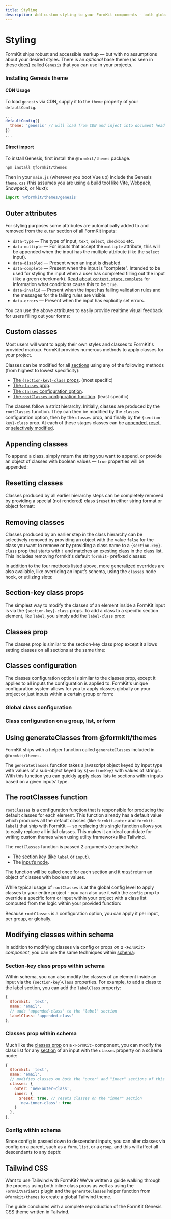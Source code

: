 ```yaml
---
title: Styling
description: Add custom styling to your FormKit components - both globally and per-instance.
---
```


# Styling

<page-toc></page-toc>

FormKit ships robust and accessible markup — but with no assumptions about your
desired styles. There is an _optional_ base theme (as seen in these docs)
called `Genesis` that you can use in your projects.

### Installing Genesis theme

#### CDN Usage

To load `genesis` via CDN, supply it to the `theme` property of your `defaultConfig`.

<client-only>

```js
...
defaultConfig({
  theme: 'genesis' // will load from CDN and inject into document head
})
...
```

</client-only>

#### Direct import

To install Genesis, first install the `@formkit/themes` package.

<client-only>

```sh
npm install @formkit/themes
```

</client-only>

Then in your `main.js` (wherever you boot Vue up) include the Genesis `theme.css` (this assumes you are using a build tool like Vite, Webpack, Snowpack, or Nuxt):

<client-only>

```js
import '@formkit/themes/genesis'
```

</client-only>

## Outer attributes

For styling purposes some attributes are automatically added to and removed from the `outer` section of all FormKit inputs:

- `data-type` — The type of input, `text`, `select`, `checkbox` etc.
- `data-multiple` — For inputs that accept the `multiple` attribute, this will be appended when the input has the multiple attribute (like the `select` input).
- `data-disabled` — Present when an input is disabled.
- `data-complete` — Present when the input is "complete". Intended to be used for styling the input when a user has completed filling out the input (like a green checkmark). [Read about `context.state.complete`](/essentials/configuration#state) for information what conditions cause this to be `true`.
- `data-invalid` — Present when the input has failing validation rules and the messages for the failing rules are visible.
- `data-errors` — Present when the input has explicitly set errors.

You can use the above attributes to easily provide realtime visual feedback for users filling out your forms:

<example
name="Appending classes"
file="/\_content/examples/outer-data-attrs/outer-data-attrs.vue">
</example>

## Custom classes

Most users will want to apply their own styles and classes to FormKit's provided markup.
FormKit provides numerous methods to apply classes for your project.

Classes can be modified for all [sections](/essentials/inputs#sections) using any of the following methods (from highest to lowest specificity):

- [The `{section-key}-class` props](#section-key-class-props). (most specific)
- [The `classes` prop](#classes-prop).
- [The `classes` configuration option](#classes-configuration).
- [The `rootClasses` configuration function](#the-rootclasses-function). (least specific)

The classes follow a strict hierarchy. Initially, classes are produced by the `rootClasses` function. They can then be modified by the `classes` configuration option, then by the `classes` prop, and finally by the `{section-key}-class` prop. At each of these stages classes can be [appended](#appending-classes), [reset](#resetting-classes), or [selectively modified](#removing-classes).

## Appending classes

To append a class, simply return the string you want to append, or provide an object of classes with boolean values — `true` properties will be appended:

<example
name="Appending classes"
file="/_content/examples/append-classes/append-classes.vue"
tabs="html"></example>

## Resetting classes

Classes produced by all earlier hierarchy steps can be completely removed by providing a special (not rendered) class `$reset` in either string format or object format:

<example
name="Resetting classes"
file="/_content/examples/resetting-classes/resetting-classes.vue"
tabs="html"></example>

## Removing classes

Classes produced by an earlier step in the class hierarchy can be selectively removed by providing an object with the value `false` for the class you want to remove or by providing a class name to a `{section-key}-class` prop that starts with `!` and matches an exesting class in the class list. This includes removing formkit's default `formkit-` prefixed classes:

<example
name="Removing classes"
file="/_content/examples/removing-classes/removing-classes.vue"
tabs="html"></example>

<callout type="tip">
In addition to the four methods listed above, more generalized overrides are also available, like overriding an input’s schema, using the <code>classes</code> node hook, or utilizing slots:
</callout>

## Section-key class props

The simplest way to modify the classes of an element inside a FormKit input is via the `{section-key}-class` props. To add a class to a specific section element, like `label`, you simply add the `label-class` prop:

<example
name="Section-key class"
file="/_content/examples/section-key-class/section-key-class.vue"
tabs="html"></example>

## Classes prop

The classes prop is similar to the section-key class prop except it allows setting classes on all sections at the same time:

<example
name="Classes prop"
file="/_content/examples/classes-prop/classes-prop.vue"
tabs="html"></example>

## Classes configuration

The classes configuration option is similar to the classes prop, except it applies to all inputs the configuration is applied to. FormKit's unique configuration system allows for you to apply classes globally on your project or just inputs within a certain group or form:

### Global class configuration

<example
  name="Global configuration"
  file="/_content/examples/global-classes/global-classes.vue"
  mode="editor"
  :editable="false"
  :line-numbers="false"></example>

### Class configuration on a group, list, or form

<example
name="Classes prop"
file="/_content/examples/classes-config/classes-config.vue"
tabs="render,html"></example>

## Using generateClasses from @formkit/themes

FormKit ships with a helper function called `generateClasses` included in `@formkit/themes`.

The `generateClasses` function takes a javascript object keyed by input type with values of a sub-object keyed by `${sectionKey}` with values of strings. With this function you can quickly apply class lists to sections within inputs based on a given inputs' type.

<example
name="generateClasses example"
:file="[
  '/_content/examples/generate-classes/generate-classes.vue',
  '/_content/examples/generate-classes/formkit.config.js'
]"
init-file-tab="formkit.config.js"
tabs="html"></example>

## The rootClasses function

`rootClasses` is a configuration function that is responsible
for producing the default classes for each element. This function already has a default value which produces all the default classes (like `formkit-outer` and `formkit-label`) that ship with FormKit — so replacing this single function allows you to easily replace all initial classes. This makes it an ideal candidate for writing custom themes when using utility frameworks like Tailwind.

The `rootClasses` function is passed 2 arguments (respectively):

- The [section key](/essentials/inputs#sections) (like `label` or `input`).
- The [input’s node](/essentials/architecture#node).

The function will be called once for each section and it _must_ return
an object of classes with boolean values.

While typical usage of `rootClasses` is at the global config level to apply
classes to your entire project - you can also use it with the `config` prop to override
a specific form or input within your project with a class list computed from the logic
within your provided function:

<example
name="Root classes function"
file="/_content/examples/root-classes/root-classes.vue"
tabs="html"></example>

<callout type="tip">
Because <code>rootClasses</code> is a configuration option, you can apply it per input, per group, or globally.
</callout>

## Modifying classes within schema

In addition to modifying classes via config or props _on a `<FormKit>` component_, you can use the same techniques within [schema](/essentials/schema):

### Section-key class props within schema

Within schema, you can also modify the classes of an element inside an input via the `{section-key}Class` properties. For example, to add a class to the label section, you can add the `labelClass` property:

<client-only>

```js
{
  $formkit: 'text',
  name: 'email',
  // adds 'appended-class' to the "label" section
  labelClass: 'appended-class'
},
```

</client-only>

### Classes prop within schema

Much like the [classes prop](#classes-prop) on a `<FormKit>` component, you can modify the class list for any [section](/essentials/inputs#sections) of an input with the `classes` property on a schema node:

<client-only>

```js
{
  $formkit: 'text',
  name: 'email',
  // modifies classes on both the "outer" and "inner" sections of this input
  classes: {
    outer: 'new-outer-class',
    inner: {
      $reset: true, // resets classes on the "inner" section
      'new-inner-class': true
    }
  },
},
```

</client-only>

### Config within schema

Since config is passed down to descendant inputs, you can alter classes via config on a parent, such as a `form`, `list`, or a `group`, and this will affect all descendants to any depth:

<example
name="Classes prop"
file="/_content/examples/classes-config-schema/classes-config-schema.vue"
tabs="render,html"></example>

## Tailwind CSS

Want to use Tailwind with FormKit? We've written a guide walking through the process using both inline class props as well as using the `FormKitVariants` plugin and the `generateClasses` helper function from `@formkit/themes` to create a global Tailwind theme.

The guide concludes with a complete reproduction of the FormKit Genesis CSS theme written in Tailwind.

<cta label="Guide: Create a Tailwind CSS theme" button="Read now" href="/guides/create-a-tailwind-theme"></cta>
